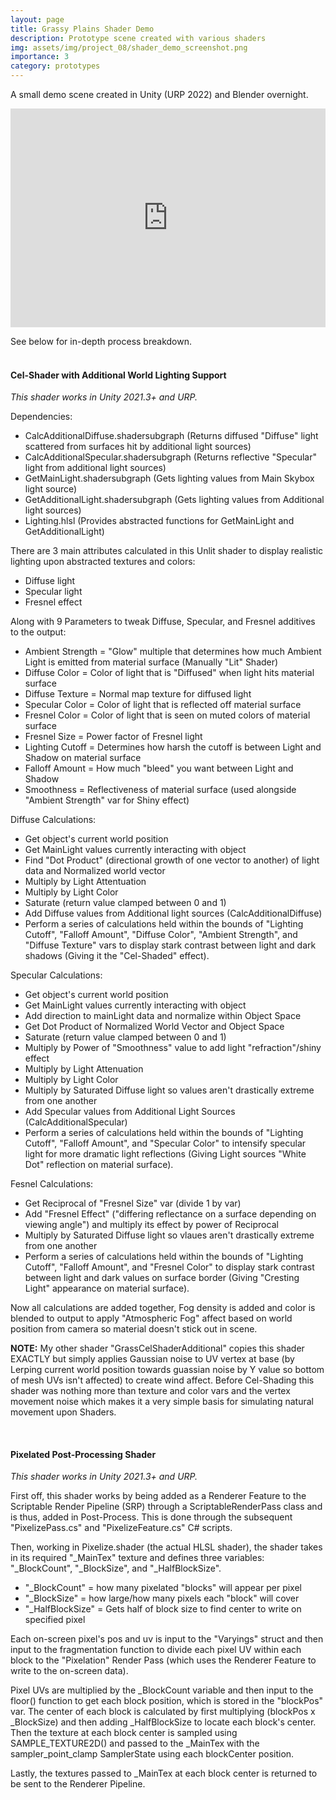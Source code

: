```yaml
---
layout: page
title: Grassy Plains Shader Demo
description: Prototype scene created with various shaders
img: assets/img/project_08/shader_demo_screenshot.png
importance: 3
category: prototypes
---
```


A small demo scene created in Unity (URP 2022) and Blender overnight.

<iframe width="100%" height="350" src="https://www.youtube.com/embed/TOUCV7deUA0?si=j7zkpcR76VWBPa82" title="YouTube video player" frameborder="0" align="center" allow="accelerometer; autoplay; clipboard-write; encrypted-media; gyroscope; picture-in-picture; web-share" allowfullscreen></iframe>
<br>

See below for in-depth process breakdown.
<br>
<br>

<h4>Cel-Shader with Additional World Lighting Support</h4>

<i>This shader works in Unity 2021.3+ and URP.</i>

Dependencies:
<ul>
<li>CalcAdditionalDiffuse.shadersubgraph (Returns diffused "Diffuse" light scattered from surfaces hit by additional light sources)</li>
<li>CalcAdditionalSpecular.shadersubgraph (Returns reflective "Specular" light from additional light sources)</li>
<li>GetMainLight.shadersubgraph (Gets lighting values from Main Skybox light source)</li>
<li>GetAdditionalLight.shadersubgraph (Gets lighting values from Additional light sources)</li>
<li>Lighting.hlsl (Provides abstracted functions for GetMainLight and GetAdditionalLight)</li>
</ul>

There are 3 main attributes calculated in this Unlit shader to display realistic lighting upon abstracted textures and colors: 
<ul>
<li>Diffuse light</li>
<li>Specular light</li>
<li>Fresnel effect</li>
</ul>

Along with 9 Parameters to tweak Diffuse, Specular, and Fresnel additives to the output:
<ul>
<li>Ambient Strength = "Glow" multiple that determines how much Ambient Light is emitted from material surface (Manually "Lit" Shader)</li>
<li>Diffuse Color = Color of light that is "Diffused" when light hits material surface</li>
<li>Diffuse Texture = Normal map texture for diffused light</li>
<li>Specular Color = Color of light that is reflected off material surface</li>
<li>Fresnel Color = Color of light that is seen on muted colors of material surface</li>
<li>Fresnel Size = Power factor of Fresnel light</li>
<li>Lighting Cutoff = Determines how harsh the cutoff is between Light and Shadow on material surface</li>
<li>Falloff Amount = How much "bleed" you want between Light and Shadow</li>
<li>Smoothness = Reflectiveness of material surface (used alongside "Ambient Strength" var for Shiny effect)</li>
</ul>

Diffuse Calculations:
<ul>
<li>Get object's current world position</li>
<li>Get MainLight values currently interacting with object</li>
<li>Find "Dot Product" (directional growth of one vector to another) of light data and Normalized world vector</li>
<li>Multiply by Light Attentuation</li>
<li>Multiply by Light Color</li>
<li>Saturate (return value clamped between 0 and 1)</li>
<li>Add Diffuse values from Additional light sources (CalcAdditionalDiffuse)</li>
<li>Perform a series of calculations held within the bounds of "Lighting Cutoff", "Falloff Amount", "Diffuse Color", "Ambient Strength", and "Diffuse Texture" vars to display stark contrast between light and dark shadows (Giving it the "Cel-Shaded" effect).</li>
</ul>

Specular Calculations:
<ul>
<li>Get object's current world position</li>
<li>Get MainLight values currently interacting with object</li>
<li>Add direction to mainLight data and normalize within Object Space</li>
<li>Get Dot Product of Normalized World Vector and Object Space</li>
<li>Saturate (return value clamped between 0 and 1)</li>
<li>Multiply by Power of "Smoothness" value to add light "refraction"/shiny effect</li>
<li>Multiply by Light Attenuation</li>
<li>Multiply by Light Color</li>
<li>Multiply by Saturated Diffuse light so values aren't drastically extreme from one another</li>
<li>Add Specular values from Additional Light Sources (CalcAdditionalSpecular)</li>
<li>Perform a series of calculations held within the bounds of "Lighting Cutoff", "Falloff Amount", and "Specular Color" to intensify specular light for more dramatic light reflections (Giving Light sources "White Dot" reflection on material surface).</li>
</ul>

Fesnel Calculations:
<ul>
<li>Get Reciprocal of "Fresnel Size" var (divide 1 by var)</li>
<li>Add "Fresnel Effect" ("differing reflectance on a surface depending on viewing angle") and multiply its effect by power of Reciprocal</li>
<li>Multiply by Saturated Diffuse light so vlaues aren't drastically extreme from one another</li>
<li>Perform a series of calculations held within the bounds of "Lighting Cutoff", "Falloff Amount", and "Fresnel Color" to display stark contrast between light and dark values on surface border (Giving "Cresting Light" appearance on material surface).</li>
</ul>

Now all calculations are added together, Fog density is added and color is blended to output to apply "Atmospheric Fog" affect based on world 
position from camera so material doesn't stick out in scene.

<strong>NOTE:</strong> My other shader "GrassCelShaderAdditional" copies this shader EXACTLY but simply applies Gaussian noise to UV vertex at base (by Lerping current world position towards guassian noise by Y value so bottom of mesh UVs isn't affected) to create wind affect. Before Cel-Shading this shader was nothing more than texture and color vars and the vertex movement noise which makes it a very simple basis for simulating natural movement upon Shaders.

<br>

<h4>Pixelated Post-Processing Shader</h4>

<i>This shader works in Unity 2021.3+ and URP.</i>

First off, this shader works by being added as a Renderer Feature to the Scriptable Render Pipeline (SRP) through a ScriptableRenderPass class and is thus,
added in Post-Process. This is done through the subsequent "PixelizePass.cs" and "PixelizeFeature.cs" C# scripts.

Then, working in Pixelize.shader (the actual HLSL shader), the shader takes in its required "_MainTex" texture and defines three variables: "_BlockCount",
"_BlockSize", and "_HalfBlockSize".

<ul>
<li>"_BlockCount" = how many pixelated "blocks" will appear per pixel</li>
<li>"_BlockSize" = how large/how many pixels each "block" will cover</li>
<li>"_HalfBlockSize" = Gets half of block size to find center to write on specified pixel</li>
</ul>

Each on-screen pixel's pos and uv is input to the "Varyings" struct and then input to the fragmentation function to divide each pixel UV within each block 
to the "Pixelation" Render Pass (which uses the Renderer Feature to write to the on-screen data).

Pixel UVs are multiplied by the _BlockCount variable and then input to the floor() function to get each block position, which is stored in the "blockPos" var.
The center of each block is calculated by first multiplying (blockPos x _BlockSize) and then adding _HalfBlockSize to locate each block's center.
Then the texture at each block center is sampled using SAMPLE_TEXTURE2D() and passed to the _MainTex with the sampler_point_clamp SamplerState using
each blockCenter position.

Lastly, the textures passed to _MainTex at each block center is returned to be sent to the Renderer Pipeline.
